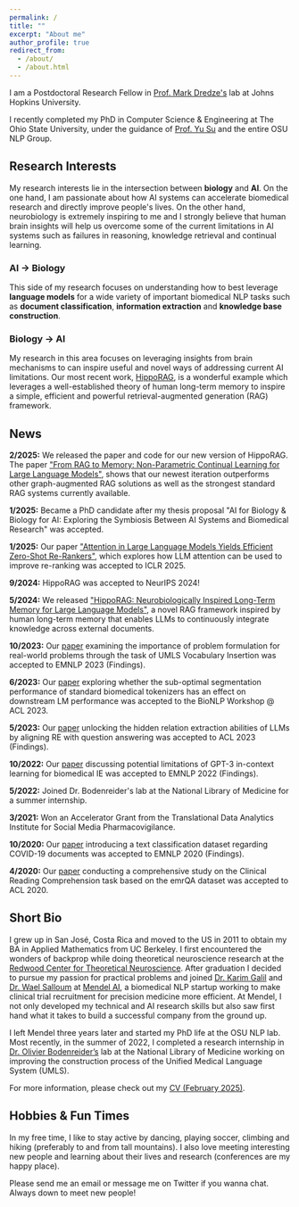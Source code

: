 ```yaml
---
permalink: /
title: ""
excerpt: "About me"
author_profile: true
redirect_from: 
  - /about/
  - /about.html
---
```


I am a Postdoctoral Research Fellow in [Prof. Mark Dredze's](https://www.cs.jhu.edu/~mdredze/) lab at Johns Hopkins University. 

I recently completed my PhD in Computer Science & Engineering at The Ohio State University, under the guidance of [Prof. Yu Su](https://ysu1989.github.io/) and the entire OSU NLP Group.

## Research Interests

My research interests lie in the intersection between **biology** and **AI**. On the one hand, I am passionate about how AI systems can accelerate biomedical research and directly improve people's lives. On the other hand, neurobiology is extremely inspiring to me and I strongly believe that human brain insights will help us overcome some of the current limitations in AI systems such as failures in reasoning, knowledge retrieval and continual learning.

### **AI** &rarr; **Biology** 
This side of my research focuses on understanding how to best leverage **language models** for a wide variety of important biomedical NLP tasks such as **document classification**, **information extraction** and **knowledge base construction**.

### **Biology** &rarr; **AI** 
My research in this area focuses on leveraging insights from brain mechanisms to can inspire useful and novel ways of addressing current AI limitations. Our most recent work, [HippoRAG](https://arxiv.org/abs/2405.14831), is a wonderful example which leverages a well-established theory of human long-term memory to inspire a simple, efficient and powerful retrieval-augmented generation (RAG) framework.

## News
<b>2/2025:</b> We released the paper and code for our new version of HippoRAG. The paper ["From RAG to Memory: Non-Parametric Continual Learning for
Large Language Models"](https://arxiv.org/pdf/2502.14802), shows that our newest iteration outperforms other graph-augmented RAG solutions as well as the strongest standard RAG systems currently available.

<b>1/2025:</b> Became a PhD candidate after my thesis proposal "AI for Biology & Biology for AI: Exploring the Symbiosis Between AI Systems and Biomedical Research" was accepted.

<b>1/2025:</b> Our paper ["Attention in Large Language Models Yields Efficient Zero-Shot Re-Rankers"](https://arxiv.org/abs/2410.02642), which explores how LLM attention can be used to improve re-ranking was accepted to ICLR 2025.

<b>9/2024:</b> HippoRAG was accepted to NeurIPS 2024!

<b>5/2024:</b> We released ["HippoRAG: Neurobiologically Inspired Long-Term Memory for Large Language Models"](https://arxiv.org/abs/2405.14831), a novel RAG framework inspired by human long-term memory that enables LLMs to continuously integrate knowledge across external documents.

<b>10/2023:</b> Our [paper](https://arxiv.org/abs/2311.15106.pdf) examining the importance of problem formulation for real-world problems through the task of UMLS Vocabulary Insertion was accepted to EMNLP 2023 (Findings).

<b>6/2023:</b> Our [paper](https://arxiv.org/pdf/2306.17649.pdf) exploring whether the sub-optimal segmentation performance of standard biomedical tokenizers has an effect on downstream LM performance was accepted to the BioNLP Workshop @ ACL 2023.<br>

<b>5/2023:</b> Our [paper](https://arxiv.org/pdf/2305.11159.pdf) unlocking the hidden relation extraction abilities of LLMs by aligning RE with question answering was accepted to ACL 2023 (Findings).<br>

<b>10/2022:</b> Our [paper](https://arxiv.org/pdf/2203.08410.pdf) discussing potential limitations of GPT-3 in-context learning for biomedical IE was accepted to EMNLP 2022 (Findings). <br>

<b>5/2022:</b> Joined Dr. Bodenreider's lab at the National Library of Medicine for a summer internship. <br>

<b>3/2021:</b> Won an Accelerator Grant from the Translational Data Analytics Institute for Social Media Pharmacovigilance. <br>

<b>10/2020:</b> Our [paper](https://aclanthology.org/2020.findings-emnlp.332/) introducing a text classification dataset regarding COVID-19 documents was accepted to EMNLP 2020 (Findings). <br>

<b>4/2020:</b> Our [paper]( http://aclanthology.lst.uni-saarland.de/2020.acl-main.410.pdf) conducting a comprehensive study on the Clinical Reading Comprehension task based on the emrQA dataset was accepted to ACL 2020. <br>

## Short Bio

I grew up in San José, Costa Rica and moved to the US in 2011 to obtain my BA in Applied Mathematics from UC Berkeley.
I first encountered the wonders of backprop while doing theoretical neuroscience research at the [Redwood Center for Theoretical Neuroscience](https://redwood.berkeley.edu/). 
After graduation I decided to pursue my passion for practical problems and joined
[Dr. Karim Galil](https://www.linkedin.com/in/karim-galil-m-d-83a2b258/) 
and [Dr. Wael Salloum](https://www.linkedin.com/in/waelsalloum/) at [Mendel AI](https://www.mendel.ai/), 
a biomedical NLP startup working to make clinical trial recruitment for precision medicine more efficient.
At Mendel, I not only developed my technical and AI research skills but also saw first hand 
what it takes to build a successful company from the ground up. 

I left Mendel three years later and started my PhD life at the OSU NLP lab. 
Most recently, in the summer of 2022, I completed a research internship in [Dr. Olivier Bodenreider’s](https://www.nlm.nih.gov/research/researchstaff/BodenreiderOlivier.html) 
lab at the National Library of Medicine working on improving the construction process of the Unified Medical Language System (UMLS). 

For more information, please check out my [CV (February 2025)](https://bernaljg.github.io/files/Bernal_Jimenez_CV__2025_.pdf).

## Hobbies & Fun Times

In my free time, I like to stay active by dancing, playing soccer, climbing and hiking (preferably to 
and from tall mountains). I also love meeting interesting new people and learning about their lives and research (conferences are my 
happy place).

Please send me an email or message me on Twitter if you wanna chat. Always down to meet new people!
